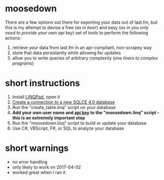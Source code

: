 # moosedown

There are a few options out there for exporting your data out of last.fm, but this is my attempt to devise a free (_as in beer_) and easy (_as in you only need to provide your own api key_) set of tools to perform the following actions:
1. retrieve your data from last.fm in an api-compliant, non-scrapey way
2. store that data persistantly while allowing for updates
3. allow you to write queries of arbitrary complexity (_one liners to complex programs_)

# short instructions
1. Install [LINQPad](https://www.linqpad.net/), open it
2. [Create a connection to a new SQLCE 4.0 database](http://imgur.com/a/EHFOC)
3. Run the "create_table.linq" script on your database
4. **Add your own user name and [api key](https://www.last.fm/api/account/create) to the "moosedown.linq" script - this is an extremely important step**
5. Run the "moosedown.linq" script to build or update your database
6. Use C#, VBScript, F#, or SQL to analyze your database

# short warnings
* no error handling
* only likely to work on 2017-04-02
* worked great when I ran it
